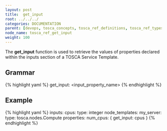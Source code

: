 ```yaml
---
layout: post
title:  get_input
root: ../../../
categories: DOCUMENTATION
parent: [devops, tosca_concepts, tosca_ref_definitions, tosca_ref_types_function_definition]
node_name: tosca_ref_get_input
weight: 100
---
```


The **get_input** function is used to retrieve the values of properties declared within the inputs section of a TOSCA Service Template.

## Grammar

{% highlight yaml %}
get_input: <input_property_name>
{% endhighlight %}

## Example

{% highlight yaml %}
inputs:
  cpus:
    type: integer
  node_templates:
    my_server:
      type: tosca.nodes.Compute
      properties:
        num_cpus: { get_input: cpus }
{% endhighlight %}
